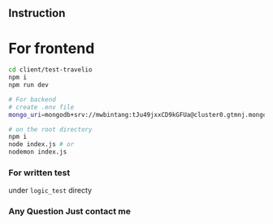 ## Instruction

# For frontend
```bash
cd client/test-travelio
npm i
npm run dev
```

```bash
# For backend
# create .env file
mongo_uri=mongodb+srv://mwbintang:tJu49jxxCD9kGFUa@cluster0.gtmnj.mongodb.net/travelio?retryWrites=true&w=majority

# on the root directory
npm i
node index.js # or
nodemon index.js
```

### For written test

under `logic_test` directy

### Any Question Just contact me
